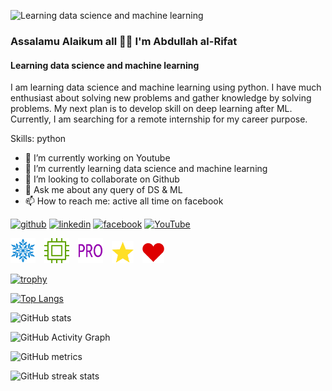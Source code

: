 ![Learning data science and machine learning](https://scontent.fjsr6-1.fna.fbcdn.net/v/t39.30808-6/249235491_1780484682159909_7974413004031386706_n.jpg?_nc_cat=104&ccb=1-7&_nc_sid=09cbfe&_nc_eui2=AeHsSz6ybn6w1wWq-kv3YsIatyTLp9dA3ai3JMun10DdqGubH_QlwDvuyIfAxr9LGFmJV4VJ18vLYlEyTNRLSLux&_nc_ohc=4-d2g64lIHMAX9wHkds&_nc_ht=scontent.fjsr6-1.fna&oh=00_AT_D7OjgU41qFzqopNA8DlQft2GbITA8F-s3crY3wrXG5Q&oe=62C26AA6)
### Assalamu Alaikum all 🥰🥰 I'm Abdullah al-Rifat
#### Learning data science and machine learning

I am learning data science and machine learning using python. I have much enthusiast about solving new problems and gather knowledge by solving problems. My next plan is to develop skill on deep learning after ML. Currently, I am searching for a remote internship for my career purpose.

Skills: python

- 🔭 I’m currently working on Youtube 
- 🌱 I’m currently learning data science and machine learning 
- 👯 I’m looking to collaborate on Github 
- 💬 Ask me about any query of DS & ML 
- 📫 How to reach me: active all time on facebook 


[<img src='https://cdn.jsdelivr.net/npm/simple-icons@3.0.1/icons/github.svg' alt='github' height='40'>](https://github.com/aalrifat)  [<img src='https://cdn.jsdelivr.net/npm/simple-icons@3.0.1/icons/linkedin.svg' alt='linkedin' height='40'>](https://www.linkedin.com/in/aalrifat/)  [<img src='https://cdn.jsdelivr.net/npm/simple-icons@3.0.1/icons/facebook.svg' alt='facebook' height='40'>](https://www.facebook.com/aar.goodboy)  [<img src='https://cdn.jsdelivr.net/npm/simple-icons@3.0.1/icons/youtube.svg' alt='YouTube' height='40'>](https://www.youtube.com/channel/UCkBSqxsJaSaLiRMF83t4h6A)  

<a href='https://archiveprogram.github.com/'><img src='https://raw.githubusercontent.com/acervenky/animated-github-badges/master/assets/acbadge.gif' width='40' height='40'></a> <a href='https://docs.github.com/en/developers'><img src='https://raw.githubusercontent.com/acervenky/animated-github-badges/master/assets/devbadge.gif' width='40' height='40'></a> <a href='https://github.com/pricing'><img src='https://raw.githubusercontent.com/acervenky/animated-github-badges/master/assets/pro.gif' width='40' height='40'></a> <a href='https://stars.github.com/'><img src='https://raw.githubusercontent.com/acervenky/animated-github-badges/master/assets/starbadge.gif' width='35' height='35'></a> <a href='https://docs.github.com/en/github/supporting-the-open-source-community-with-github-sponsors'><img src='https://raw.githubusercontent.com/acervenky/animated-github-badges/master/assets/sponsorbadge.gif' width='35' height='35'></a> 

[![trophy](https://github-profile-trophy.vercel.app/?username=aalrifat)](https://github.com/ryo-ma/github-profile-trophy)

[![Top Langs](https://github-readme-stats.vercel.app/api/top-langs/?username=aalrifat)](https://github.com/anuraghazra/github-readme-stats)

![GitHub stats](https://github-readme-stats.vercel.app/api?username=aalrifat&show_icons=true)  

![GitHub Activity Graph](https://activity-graph.herokuapp.com/graph?username=aalrifat)  

![GitHub metrics](https://metrics.lecoq.io/aalrifat)  

![GitHub streak stats](https://github-readme-streak-stats.herokuapp.com/?user=aalrifat)  


